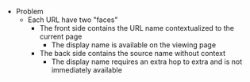 - Problem
  - Each URL have two "faces"
    - The front side contains the URL name contextualized to the current page
      - The display name is available on the viewing page
    - The back side contains the source name without context
      - The display name requires an extra hop to extra and is not immediately available
